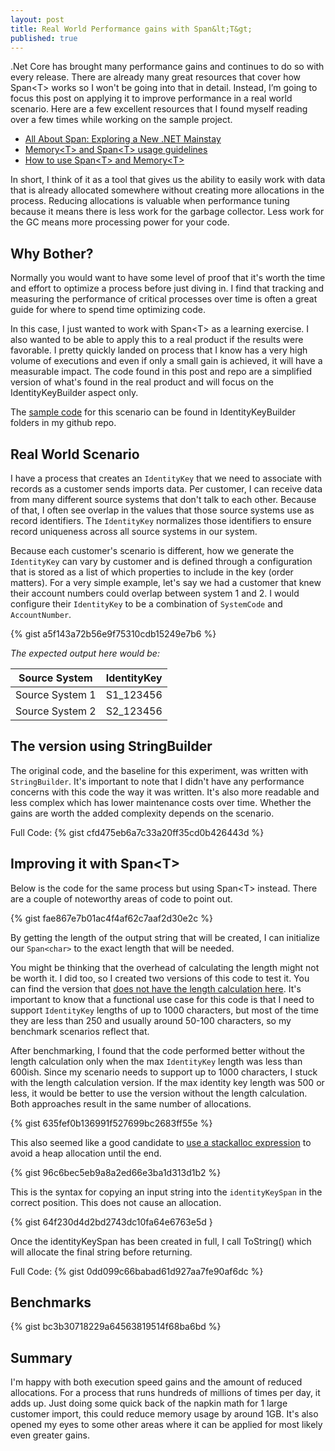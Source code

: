 ```yaml
---
layout: post
title: Real World Performance gains with Span&lt;T&gt;
published: true
---
```


.Net Core has brought many performance gains and continues to do so with every release.  There are already many great resources that cover how Span&lt;T&gt; works so I won't be going into that in detail.  Instead, I’m going to focus this post on applying it to improve performance in a real world scenario.  Here are a few excellent resources that I found myself reading over a few times while working on the sample project.

- [All About Span: Exploring a New .NET Mainstay](https://docs.microsoft.com/en-us/archive/msdn-magazine/2018/january/csharp-all-about-span-exploring-a-new-net-mainstay)
- [Memory&lt;T&gt; and Span&lt;T&gt; usage guidelines](https://docs.microsoft.com/en-us/dotnet/standard/memory-and-spans/memory-t-usage-guidelines)
- [How to use Span&lt;T&gt; and Memory&lt;T&gt;](https://medium.com/@antao.almada/how-to-use-span-t-and-memory-t-c0b126aae652)

In short, I think of it as a tool that gives us the ability to easily work with data that is already allocated somewhere without creating more allocations in the process.  Reducing allocations is valuable when performance tuning because it means there is less work for the garbage collector.  Less work for the GC means more processing power for your code.	


## Why Bother?

Normally you would want to have some level of proof that it's worth the time and effort to optimize a process before just diving in.  I find that tracking and measuring the performance of critical processes over time is often a great guide for where to spend time optimizing code.

In this case, I just wanted to work with Span&lt;T&gt; as a learning exercise.  I also wanted to be able to apply this to a real product if the results were favorable.  I pretty quickly landed on process that I know has a very high volume of executions and even if only a small gain is achieved, it will have a measurable impact.  The code found in this post and repo are a simplified version of what's found in the real product and will focus on the IdentityKeyBuilder aspect only.

The [sample code](https://github.com/RickBlouch/PerformanceTests) for this scenario can be found in IdentityKeyBuilder folders in my github repo.

## Real World Scenario

I have a process that creates an `IdentityKey` that we need to associate with records as a customer sends imports data.  Per customer, I can receive data from many different source systems that don't talk to each other.  Because of that, I often see overlap in the values that those source systems use as record identifiers.  The `IdentityKey` normalizes those identifiers to ensure record uniqueness across all source systems in our system.

Because each customer's scenario is different, how we generate the `IdentityKey` can vary by customer and is defined through a configuration that is stored as a list of which properties to include in the key (order matters).  For a very simple example, let's say we had a customer that knew their account numbers could overlap between system 1 and 2.  I would configure their `IdentityKey` to be a combination of `SystemCode` and `AccountNumber`.  

{% gist a5f143a72b56e9f75310cdb15249e7b6  %}

*The expected output here would be:*

|Source System   | IdentityKey
|----------------|------------
|Source System 1 | S1_123456
|Source System 2 | S2_123456 

## The version using StringBuilder

The original code, and the baseline for this experiment, was written with `StringBuilder`.  It's important to note that I didn't have any performance concerns with this code the way it was written.  It's also more readable and less complex which has lower maintenance costs over time.  Whether the gains are worth the added complexity depends on the scenario.

Full Code:
{% gist cfd475eb6a7c33a20ff35cd0b426443d %}

## Improving it with Span&lt;T&gt;

Below is the code for the same process but using Span&lt;T&gt; instead.  There are a couple of noteworthy areas of code to point out.

{% gist fae867e7b01ac4f4af62c7aaf2d30e2c  %}

By getting the length of the output string that will be created, I can initialize our `Span<char>` to the exact length that will be needed.  

You might be thinking that the overhead of calculating the length might not be worth it.  I did too, so I created two versions of this code to test it.  You can find the version that [does not have the length calculation here](https://github.com/RickBlouch/PerformanceTests/blob/trunk/src/IdentityKeyBuilder/IdentityKeyBuilder_WithSpan_NoLengthCalc.cs).  It's important to know that a functional use case for this code is that I need to support `IdentityKey` lengths of up to 1000 characters, but most of the time they are less than 250 and usually around 50-100 characters, so my benchmark scenarios reflect that.

After benchmarking, I found that the code performed better without the length calculation only when the max `IdentityKey` length was less than 600ish.  Since my scenario needs to support up to 1000 characters, I stuck with the length calculation version.  If the max identity key length was 500 or less, it would be better to use the version without the length calculation.  Both approaches result in the same number of allocations.  

{% gist 635fef0b136991f527699bc2683ff55e %}

This also seemed like a good candidate to [use a stackalloc expression](https://docs.microsoft.com/en-us/dotnet/csharp/language-reference/operators/stackalloc) to avoid a heap allocation until the end.

{% gist 96c6bec5eb9a8a2ed66e3ba1d313d1b2 %}

This is the syntax for copying an input string into the `identityKeySpan` in the correct position.  This does not cause an allocation.  

{% gist 64f230d4d2bd2743dc10fa64e6763e5d }

Once the identityKeySpan has been created in full, I call ToString() which will allocate the final string before returning.

Full Code:
{% gist 0dd099c66babad61d927aa7fe90af6dc %}

## Benchmarks

{% gist bc3b30718229a64563819514f68ba6bd %}

## Summary

I'm happy with both execution speed gains and the amount of reduced allocations.  For a process that runs hundreds of millions of times per day, it adds up.  Just doing some quick back of the napkin math for 1 large customer import, this could reduce memory usage by around 1GB.  It's also opened my eyes to some other areas where it can be applied for most likely even greater gains.

